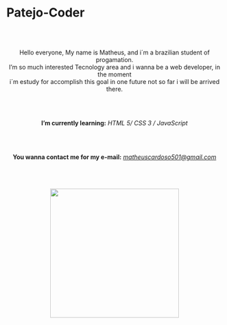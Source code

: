 <div align="left">
 
# Patejo-Coder

</div>
<div align="center">
  
</br>
</br>

Hello everyone, My name is Matheus, and i´m a brazilian student of progamation.</br>
I’m so much interested Tecnology area and i wanna be a web developer, in the moment</br> i´m estudy for accomplish this goal in one future not so far i will be arrived there.

</br>
</br>

**I’m currently learning:** *HTML 5/ CSS 3 / JavaScript*

</br>
</br>

**You wanna contact me for my e-mail:**
*matheuscardoso501@gmail.com*

</br>
</br>
</br>

  <div>  
    <a href="https://github.com/anuraghazra/github-readme-stats">
      <img height=300 align="center" src="https://github-readme-stats.vercel.app/api?username=patejo-coder&show_icons=true&theme=neon"
      media="(prefers-color-scheme: dark)" />
    </a>
  </div>
</div>
